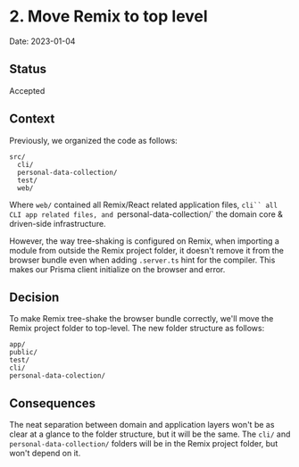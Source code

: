 # 2. Move Remix to top level

Date: 2023-01-04

## Status

Accepted

## Context

Previously, we organized the code as follows:

```
src/
  cli/
  personal-data-collection/
  test/
  web/
```

Where `web/` contained all Remix/React related application files, ` cli`` all CLI app related files, and  `personal-data-collection/` the domain core & driven-side infrastructure.

However, the way tree-shaking is configured on Remix, when importing a module from outside the Remix project folder, it doesn't remove it from the browser bundle even when adding `.server.ts` hint for the compiler. This makes our Prisma client initialize on the browser and error.

## Decision

To make Remix tree-shake the browser bundle correctly, we'll move the Remix project folder to top-level. The new folder structure as follows:

```
app/
public/
test/
cli/
personal-data-colection/
```

## Consequences

The neat separation between domain and application layers won't be as clear at a glance to the folder structure, but it will be the same. The `cli/` and `personal-data-collection/` folders will be in the Remix project folder, but won't depend on it.
